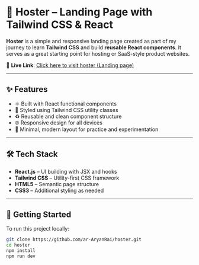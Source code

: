 # 🚀 Hoster – Landing Page with Tailwind CSS & React

**Hoster** is a simple and responsive landing page created as part of my journey to learn **Tailwind CSS** and build **reusable React components**. It serves as a great starting point for hosting or SaaS-style product websites.

📂 **Live Link**: [Click here to visit hoster (Landing page)](https://hoister.netlify.app/)

---

## ✨ Features

- ⚛️ Built with React functional components  
- 🎨 Styled using Tailwind CSS utility classes  
- ♻️ Reusable and clean component structure  
- 🌐 Responsive design for all devices  
- 🧠 Minimal, modern layout for practice and experimentation

---

## 🛠 Tech Stack

- **React.js** – UI building with JSX and hooks  
- **Tailwind CSS** – Utility-first CSS framework  
- **HTML5** – Semantic page structure  
- **CSS3** – Additional styling as needed

---

## 🚀 Getting Started

To run this project locally:

```bash
git clone https://github.com/ar-AryanRai/hoster.git
cd hoster
npm install
npm run dev
```
